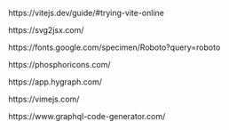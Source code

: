 <p>https://vitejs.dev/guide/#trying-vite-online</p>
<p>https://svg2jsx.com/</p>
<p>https://fonts.google.com/specimen/Roboto?query=roboto</p>
<p>https://phosphoricons.com/</p>
<p>https://app.hygraph.com/</p>
<p>https://vimejs.com/</p>
<p>https://www.graphql-code-generator.com/</p>
